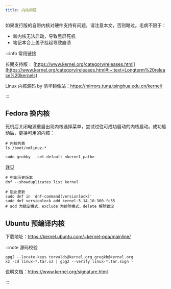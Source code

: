 ```yaml
---
title: 内核问题
---
```


如果发行版的自带内核对硬件支持有问题，请注意本文，否则略过。毛病不限于：

- 新内核无法启动，导致黑屏死机
- 笔记本合上盖子挂起导致崩溃

:::info 常用链接

长期支持版：
[https://www.kernel.org/category/releases.html](https://www.kernel.org/category/releases.html#:~:text=Longterm%20release%20kernels)

Linux 内核源码 by 清华镜像站：https://mirrors.tuna.tsinghua.edu.cn/kernel/

:::

## Fedora 换内核

死机后关闭电源重启出现内核选择菜单，尝试过往可成功启动的内核启动。成功启动后，更换可用的内核：

```shell
# 内核列表
ls /boot/vmlinuz-*

sudo grubby --set-default <kernel_path>
```

[详见](https://ask.fedoraproject.org/t/fedora-new-kernel-not-working-after-dnf-upgrade-refresh/2222/3)

```shell
# 列出历史版本
dnf --showduplicates list kernel

# 阻止更新
sudo dnf in 'dnf-command(versionlock)'
sudo dnf versionlock add kernel-5.14.10-300.fc35
# add 为锁定模式，exclude 为排除模式，delete 解除锁定
```

## Ubuntu 预编译内核

下载地址：https://kernel.ubuntu.com/~kernel-ppa/mainline/

:::note 源码校验

```shell
gpg2 --locate-keys torvalds@kernel.org gregkh@kernel.org
xz -cd linux-*.tar.xz | gpg2 --verify linux-*.tar.sign -
```

说明文档：https://www.kernel.org/signature.html

:::
